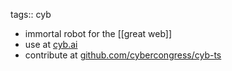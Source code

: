 tags:: cyb

- immortal robot for the [[great web]]
- use at [cyb.ai](https:://cyb.ai)
- contribute at [github.com/cybercongress/cyb-ts](https://github.com/cybercongress/cyb-ts)